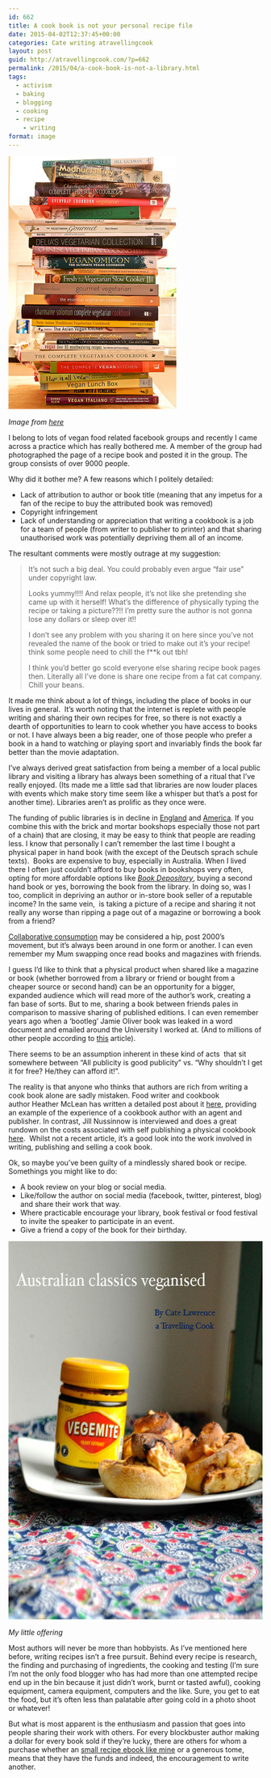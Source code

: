 ```yaml
---
id: 662
title: A cook book is not your personal recipe file
date: 2015-04-02T12:37:45+00:00
categories: Cate writing atravellingcook
layout: post
guid: http://atravellingcook.com/?p=662
permalink: /2015/04/a-cook-book-is-not-a-library.html
tags:
  - activism
  - baking
  - blogging
  - cooking
  - recipe
    - writing
format: image
---
```

[<img class=" size-full wp-image-665 aligncenter" src="/images/atc-migrate/2015/04/3033725490_5f9e111578.jpg" alt="3033725490_5f9e111578" width="333" height="500" />](/images/atc-migrate/2015/04/3033725490_5f9e111578.jpg)

_Image from [here](http://vegdo.com/images/pile-of-cookbooks/)_

I belong to lots of vegan food related facebook groups and recently I came across a practice which has really bothered me. A member of the group had photographed the page of a recipe book and posted it in the group. The group consists of over 9000 people.



Why did it bother me? A few reasons which I politely detailed:

  * Lack of attribution to author or book title (meaning that any impetus for a fan of the recipe to buy the attributed book was removed)
  * Copyright infringement
  * Lack of understanding or appreciation that writing a cookbook is a job for a team of people (from writer to publisher to printer) and that sharing unauthorised work was potentially depriving them all of an income.

The resultant comments were mostly outrage at my suggestion:

> It&#8217;s not such a big deal. You could probably even argue &#8220;fair use&#8221; under copyright law.
> 
> Looks yummy!!!! And relax people, it&#8217;s not like she pretending she came up with it herself! What&#8217;s the difference of physically typing the recipe or taking a picture??!! I&#8217;m pretty sure the author is not gonna lose any dollars or sleep over it!!
> 
> I don&#8217;t see any problem with you sharing it on here since you&#8217;ve not revealed the name of the book or tried to make out it&#8217;s your recipe! think some people need to chill the f**k out tbh!
> 
> I think you&#8217;d better go scold everyone else sharing recipe book pages then. Literally all I&#8217;ve done is share one recipe from a fat cat company. Chill your beans.

It made me think about a lot of things, including the place of books in our lives in general.  It&#8217;s worth noting that the internet is replete with people writing and sharing their own recipes for free, so there is not exactly a dearth of opportunities to learn to cook whether you have access to books or not. I have always been a big reader, one of those people who prefer a book in a hand to watching or playing sport and invariably finds the book far better than the movie adaptation.

I&#8217;ve always derived great satisfaction from being a member of a local public library and visiting a library has always been something of a ritual that I&#8217;ve really enjoyed. (Its made me a little sad that libraries are now louder places with events which make story time seem like a whisper but that&#8217;s a post for another time). Libraries aren&#8217;t as prolific as they once were.

The funding of public libraries is in decline in [England](http://lj.libraryjournal.com/blogs/annoyedlibrarian/2015/02/09/the-decline-and-fall-of-british-libraries/) and [America](http://www.ala.org/news/sites/ala.org.news/files/content/2014-State-of-Americas-Libraries-Report.pdf). If you combine this with the brick and mortar bookshops especially those not part of a chain) that are closing, it may be easy to think that people are reading less. I know that personally I can&#8217;t remember the last time I bought a physical paper in hand book (with the except of the Deutsch sprach schule texts).  Books are expensive to buy, especially in Australia. When I lived there I often just couldn&#8217;t afford to buy books in bookshops very often, opting for more affordable options like [_Book Depository_](http://www.bookdepository.com/), buying a second hand book or yes, borrowing the book from the library. In doing so, was I too, complicit in depriving an author or in-store book seller of a reputable income? In the same vein,  is taking a picture of a recipe and sharing it not really any worse than ripping a page out of a magazine or borrowing a book from a friend?

[Collaborative consumption](http://en.wikipedia.org/wiki/Sharing_economy) may be considered a hip, post 2000&#8217;s movement, but it&#8217;s always been around in one form or another. I can even remember my Mum swapping once read books and magazines with friends.

I guess I&#8217;d like to think that a physical product when shared like a magazine or book (whether borrowed from a library or friend or bought from a cheaper source or second hand) can be an opportunity for a bigger, expanded audience which will read more of the author&#8217;s work, creating a fan base of sorts. But to me, sharing a book between friends pales in comparison to massive sharing of published editions. I can even remember years ago when a &#8216;bootleg&#8217; Jamie Oliver book was leaked in a word document and emailed around the University I worked at. (And to millions of other people according to [this](http://www.telegraph.co.uk/news/uknews/1437850/Bootleg-Jamie-Oliver-emailed-free-to-millions-worldwide.html) article).

There seems to be an assumption inherent in these kind of acts  that sit somewhere between &#8220;All publicity is good publicity&#8221; vs. &#8220;Why shouldn&#8217;t I get it for free? He/they can afford it!&#8221;.

The reality is that anyone who thinks that authors are rich from writing a cook book alone are sadly mistaken. Food writer and cookbook author Heather McLean has written a detailed post about it [here](http://heather-maclean.com/how-much-do-cookbook-authors-make/), providing an example of the experience of a cookbook author with an agent and publisher. In contrast, Jill Nussinnow is interviewed and does a great rundown on the costs associated with self publishing a physical cookbook [here](http://happyherbivore.com/2012/07/self-publishing-cookbook-best-avenue-you/).  Whilst not a recent article, it&#8217;s a good look into the work involved in writing, publishing and selling a cook book.

Ok, so maybe you&#8217;ve been guilty of a mindlessly shared book or recipe. Somethings you might like to do:

  * A book review on your blog or social media.
  * Like/follow the author on social media (facebook, twitter, pinterest, blog) and share their work that way.
  * Where practicable encourage your library, book festival or food festival to invite the speaker to participate in an event.
  * Give a friend a copy of the book for their birthday.

[<img class="alignnone size-full wp-image-389" src="/images/atc-migrate/2015/02/vegan-australia-day-1.jpg" alt="vegan-australia-day-1" width="572" height="748" />](/images/atc-migrate/2015/02/vegan-australia-day-1.jpg)

_My little offering_

Most authors will never be more than hobbyists. As I&#8217;ve mentioned here before, writing recipes isn&#8217;t a free pursuit. Behind every recipe is research, the finding and purchasing of ingredients, the cooking and testing (I&#8217;m sure I&#8217;m not the only food blogger who has had more than one attempted recipe end up in the bin because it just didn&#8217;t work, burnt or tasted awful), cooking equipment, camera equipment, computers and the like. Sure, you get to eat the food, but it&#8217;s often less than palatable after going cold in a photo shoot or whatever!

But what is most apparent is the enthusiasm and passion that goes into people sharing their work with others. For every blockbuster author making a dollar for every book sold if they&#8217;re lucky, there are others for whom a purchase whether an [small recipe ebook like mine](https://sellfy.com/p/2sEt/ "Australian Classics Veganised") or a generous tome, means that they have the funds and indeed, the encouragement to write another.

&nbsp;